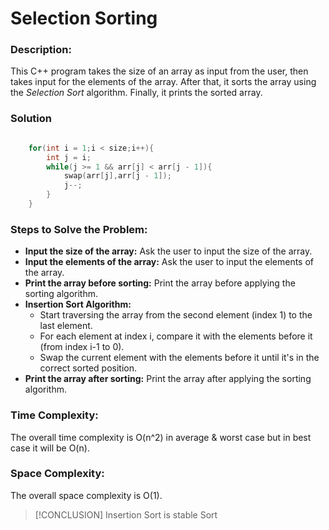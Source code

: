 # Selection Sorting


### Description:
This C++ program takes the size of an array as input from the user, then takes input for the elements of the array. After that, it sorts the array using the *Selection Sort* algorithm. Finally, it prints the sorted array.

### Solution

```cpp

    for(int i = 1;i < size;i++){
        int j = i;
        while(j >= 1 && arr[j] < arr[j - 1]){
            swap(arr[j],arr[j - 1]);
            j--;
        }
    }

```

### Steps to Solve the Problem:
- **Input the size of the array:** Ask the user to input the size of the array.
- **Input the elements of the array:** Ask the user to input the elements of the array.
- **Print the array before sorting:** Print the array before applying the sorting algorithm.
- **Insertion Sort Algorithm:**
    - Start traversing the array from the second element (index 1) to the last element.
    - For each element at index i, compare it with the elements before it (from index i-1 to 0).
    - Swap the current element with the elements before it until it's in the correct sorted position.
- **Print the array after sorting:** Print the array after applying the sorting algorithm.

### Time Complexity:
The overall time complexity is O(n^2) in average & worst case but in best case it will be O(n).

### Space Complexity:
The overall space complexity is O(1).

>[!CONCLUSION]
> Insertion Sort is stable Sort